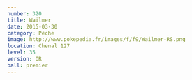 ```yaml
---
number: 320
title: Wailmer
date: 2015-03-30
category: Pêche
image: http://www.pokepedia.fr/images/f/f9/Wailmer-RS.png
location: Chenal 127
level: 35
version: OR
ball: premier
---
```


